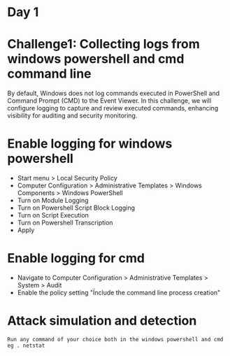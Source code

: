 # Day 1
# Challenge1: Collecting logs from windows powershell and cmd command line
By default, Windows does not log commands executed in PowerShell and Command Prompt (CMD) to the Event Viewer. In this challenge, we will configure logging to capture and review executed commands, enhancing visibility for auditing and security monitoring.
# Enable logging for windows powershell
* Start menu > Local Security Policy 
* Computer Configuration > Administrative Templates > Windows Components > Windows PowerShell
* Turn on Module Logging
* Turn on Powershell Script Block Logging
* Turn on Script Execution
* Turn on Powershell Transcription
* Apply

# Enable logging for cmd 
* Navigate to Computer Configuration > Administrative Templates > System > Audit
* Enable the policy setting "Ïnclude the command line process creation"

# Attack simulation and detection
``
Run any command of your choice both in the windows powershell and cmd eg . netstat
``
